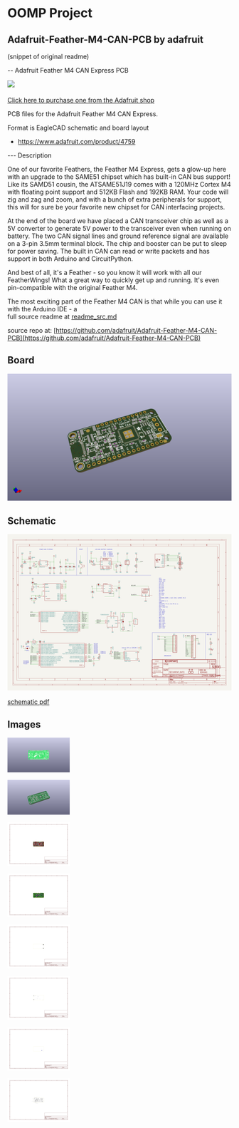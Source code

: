 # OOMP Project  
## Adafruit-Feather-M4-CAN-PCB  by adafruit  
  
(snippet of original readme)  
  
-- Adafruit Feather M4 CAN Express PCB  
  
<a href="http://www.adafruit.com/products/4759"><img src="assets/4759.jpg?raw=true" width="500px"><br/>  
Click here to purchase one from the Adafruit shop</a>  
  
PCB files for the Adafruit Feather M4 CAN Express.  
  
Format is EagleCAD schematic and board layout  
* https://www.adafruit.com/product/4759  
  
--- Description  
  
One of our favorite Feathers, the Feather M4 Express, gets a glow-up here with an upgrade to the SAME51 chipset which has built-in CAN bus support!  Like its SAMD51 cousin, the ATSAME51J19 comes with a 120MHz Cortex M4 with floating point support and 512KB Flash and 192KB RAM. Your code will zig and zag and zoom, and with a bunch of extra peripherals for support, this will for sure be your favorite new chipset for CAN interfacing projects.  
  
At the end of the board we have placed a CAN transceiver chip as well as a 5V converter to generate 5V power to the transceiver even when running on battery. The two CAN signal lines and ground reference signal are available on a 3-pin 3.5mm terminal block. The chip and booster can be put to sleep for power saving. The built in CAN can read or write packets and has support in both Arduino and CircuitPython.  
  
And best of all, it's a Feather - so you know it will work with all our FeatherWings! What a great way to quickly get up and running. It's even pin-compatible with the original Feather M4.  
  
The most exciting part of the Feather M4 CAN is that while you can use it with the Arduino IDE - a  
  full source readme at [readme_src.md](readme_src.md)  
  
source repo at: [https://github.com/adafruit/Adafruit-Feather-M4-CAN-PCB](https://github.com/adafruit/Adafruit-Feather-M4-CAN-PCB)  
## Board  
  
[![working_3d.png](working_3d_600.png)](working_3d.png)  
## Schematic  
  
[![working_schematic.png](working_schematic_600.png)](working_schematic.png)  
  
[schematic pdf](working_schematic.pdf)  
## Images  
  
[![working_3D_bottom.png](working_3D_bottom_140.png)](working_3D_bottom.png)  
  
[![working_3D_top.png](working_3D_top_140.png)](working_3D_top.png)  
  
[![working_assembly_page_01.png](working_assembly_page_01_140.png)](working_assembly_page_01.png)  
  
[![working_assembly_page_02.png](working_assembly_page_02_140.png)](working_assembly_page_02.png)  
  
[![working_assembly_page_03.png](working_assembly_page_03_140.png)](working_assembly_page_03.png)  
  
[![working_assembly_page_04.png](working_assembly_page_04_140.png)](working_assembly_page_04.png)  
  
[![working_assembly_page_05.png](working_assembly_page_05_140.png)](working_assembly_page_05.png)  
  
[![working_assembly_page_06.png](working_assembly_page_06_140.png)](working_assembly_page_06.png)  
